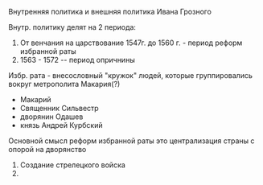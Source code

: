 Внутренняя политика и внешняя политика Ивана Грозного

Внутр. политику делят на 2 периода:
1. От венчания на царствование 1547г. до  1560 г. - период реформ избранной раты 
2. 1563 - 1572 -- период опричнины 

Избр. рата - внесословный "кружок" людей, которые группировались вокруг метрополита Макария(?)
- Макарий
- Священник Сильвестр 
- дворянин Одашев
- князь Андрей Курбский

Основной смысл реформ избранной раты это централизация страны с опорой на дворянство 
1. Создание стрелецкого войска
2. 